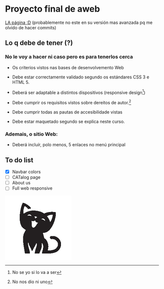 # Proyecto final de aweb
[LA página :D](https://miauteca.netlify.app "Miauteca")
(probablemente no este en su versión mas avanzada pq me olvido de hacer commits)
## Lo q debe de tener **(?)**
### No le voy a hacer ni caso pero es para tenerlos cerca
- Os criterios vistos nas bases de desenvolvemento Web

- Debe estar correctamente validado segundo os estándares CSS 3 e HTML 5.

- Deberá ser adaptable a distintos dispositivos (responsive design[^1])

- Debe cumprir os requisitos vistos sobre dereitos de autor.[^2]

- Debe cumprir todas as pautas de accesibilidade vistas

- Debe estar maquetado segundo se explica neste curso.

### Ademais, o sitio Web:

- Deberá incluír, polo menos, 5 enlaces no menú principal

## To do list
- [x] Navbar colors
- [ ] CATalog page
- [ ] About us
- [ ] Full web responsive

![miau](./img/miau.png)

[^1]: No se yo si lo va a ser
[^2]: No nos dio ni uno
